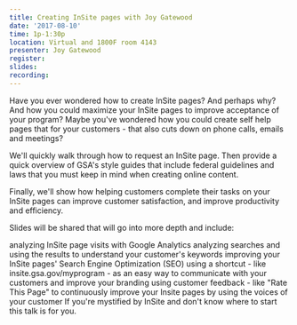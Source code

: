 ```yaml
---
title: Creating InSite pages with Joy Gatewood
date: '2017-08-10'
time: 1p-1:30p
location: Virtual and 1800F room 4143
presenter: Joy Gatewood
register:
slides:
recording:
---
```


Have you ever wondered how to create InSite pages? And perhaps why? And how you could maximize your InSite pages to improve acceptance of your program? Maybe you've wondered how you could create self help pages that for your customers - that also cuts down on phone calls, emails and meetings?

We'll quickly walk through how to request an InSite page. Then provide a quick overview of GSA's style guides that include federal guidelines and laws that you must keep in mind when creating online content.

Finally, we'll show how helping customers complete their tasks on your InSite pages can improve customer satisfaction, and improve productivity and efficiency.

Slides will be shared that will go into more depth and include:

analyzing InSite page visits with Google Analytics analyzing searches and using the results to understand your customer's keywords improving your InSite pages' Search Engine Optimization (SEO) using a shortcut - like insite.gsa.gov/myprogram - as an easy way to communicate with your customers and improve your branding using customer feedback - like "Rate This Page" to continuously improve your Insite pages by using the voices of your customer  If you're mystified by InSite and don't know where to start this talk is for you.